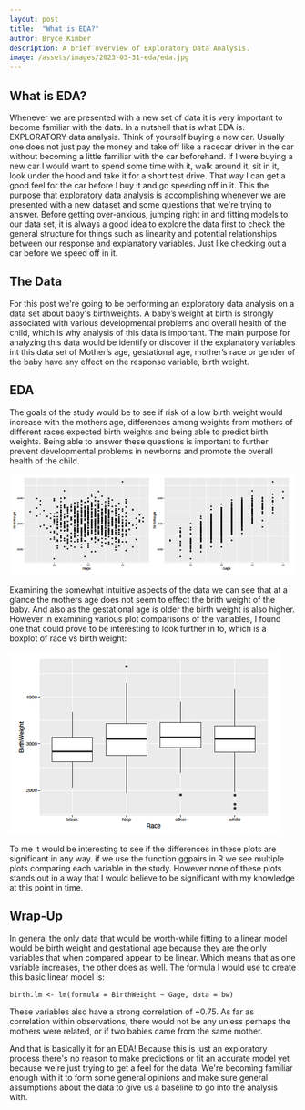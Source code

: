 ```yaml
---
layout: post
title:  "What is EDA?"
author: Bryce Kimber
description: A brief overview of Exploratory Data Analysis.
image: /assets/images/2023-03-31-eda/eda.jpg
---
```


## What is EDA?

Whenever we are presented with a new set of data it is very important to become familiar with the data. In a nutshell that is what EDA is. EXPLORATORY data analysis. Think of yourself buying a new car. Usually one does not just pay the money and take off like a racecar driver in the car without becoming a little familiar with the car beforehand. If I were buying a new car I would want to spend some time with it, walk around it, sit in it, look under the hood and take it for a short test drive. That way I can get a good feel for the car before I buy it and go speeding off in it. This the purpose that exploratory data analysis is accomplishing whenever we are presented with a new dataset and some questions that we're trying to answer. Before getting over-anxious, jumping right in and fitting models to our data set, it is always a good idea to explore the data first to check the general structure for things such as linearity and potential relationships between our response and explanatory variables. Just like checking out a car before we speed off in it.

## The Data

For this post we're going to be performing an exploratory data analysis on a data set about baby's birthweights. A baby’s weight at birth is strongly associated with various developmental problems and overall health of the child, which is why analysis of this data is important. The main purpose for analyzing this data would be identify or discover if the explanatory variables int this data set of Mother’s age, gestational age, mother’s race or gender of the baby have any effect on the response variable, birth weight.

## EDA

The goals of the study would be to see if risk of a low birth weight would increase with the mothers age, differences among weights from mothers of different races expected birth weights and being able to predict birth weights. Being able to answer these questions is important to further prevent developmental problems in newborns and promote the overall health of the child.

![Figure](https://raw.githubusercontent.com/bkimber99/my386blog/main/assets/images/2023-03-31-eda/plots.png)

Examining the somewhat intuitive aspects of the data we can see that at a glance the mothers age does not seem to effect the brith weight of the baby. And also as the gestational age is older the birth weight is also higher. However in examining various plot comparisons of the variables, I found one that could prove to be interesting to look further in to, which is a boxplot of race vs birth weight:

![Figure](https://raw.githubusercontent.com/bkimber99/my386blog/main/assets/images/2023-03-31-eda/boxplots.png)

To me it would be interesting to see if the differences in these plots are significant in any way. if we use the function ggpairs in R we see multiple plots comparing each variable in the study. However none of these plots stands out in a way that I would believe to be significant with my knowledge at this point in time.

## Wrap-Up

In general the only data that would be worth-while fitting to a linear model would be birth weight and gestational age because they are the only variables that when compared appear to be linear. Which means that as one variable increases, the other does as well. The formula I would use to create this basic linear model is:
```
birth.lm <- lm(formula = BirthWeight ~ Gage, data = bw)
```
These variables also have a strong correlation of ~0.75. As far as correlation within observations, there would not be any unless perhaps the mothers were related, or if two babies came from the same mother. 

And that is basically it for an EDA! Because this is just an exploratory process there's no reason to make predictions or fit an accurate model yet because we're just trying to get a feel for the data. We're becoming familiar enough with it to form some general opinions and make sure general assumptions about the data to give us a baseline to go into the analysis with.